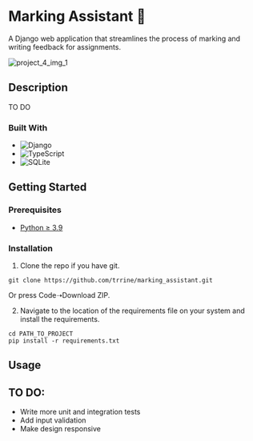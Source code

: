 # Marking Assistant 📝

A Django web application that streamlines the process of marking and writing feedback for assignments. 

![project_4_img_1](https://github.com/trrine/marking_assistant/assets/41973043/10f31300-c388-4be0-96e0-7d9c81b29c07)

## Description

TO DO

### Built With
- ![Django](https://img.shields.io/badge/django-%23092E20.svg?style=for-the-badge&logo=django&logoColor=white)
- ![TypeScript](https://img.shields.io/badge/typescript-%23007ACC.svg?style=for-the-badge&logo=typescript&logoColor=white)
- ![SQLite](https://img.shields.io/badge/sqlite-%2307405e.svg?style=for-the-badge&logo=sqlite&logoColor=white)

## Getting Started

### Prerequisites
* [Python ≥ 3.9](https://www.python.org/downloads/)

### Installation 
1. Clone the repo if you have git.
```
git clone https://github.com/trrine/marking_assistant.git
```
Or press Code➝Download ZIP.

2. Navigate to the location of the requirements file on your system and install the requirements.
```
cd PATH_TO_PROJECT
pip install -r requirements.txt
```

## Usage

## TO DO:
- Write more unit and integration tests
- Add input validation
- Make design responsive

